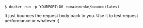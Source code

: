 `$ docker run -p YOURPORT:80 romainmenke/bounce:latest`

It just bounces the request body back to you.
Use it to test request performance or whatever :)

